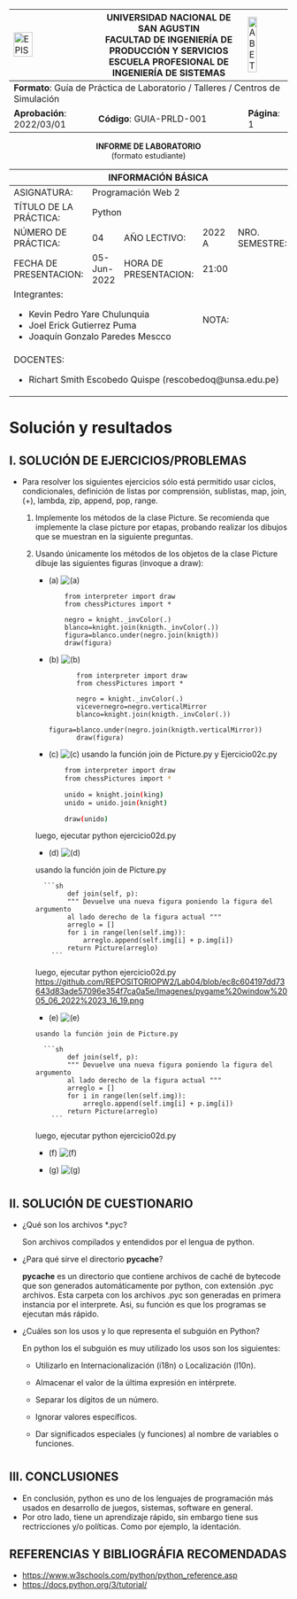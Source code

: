 <div align="center">
<table>
    <theader>
        <tr>
            <td><img src="https://github.com/rescobedoq/pw2/blob/main/epis.png?raw=true" alt="EPIS" style="width:50%; height:auto"/></td>
            <th>
                <span style="font-weight:bold;">UNIVERSIDAD NACIONAL DE SAN AGUSTIN</span><br />
                <span style="font-weight:bold;">FACULTAD DE INGENIERÍA DE PRODUCCIÓN Y SERVICIOS</span><br />
                <span style="font-weight:bold;">ESCUELA PROFESIONAL DE INGENIERÍA DE SISTEMAS</span>
            </th>
            <td><img src="https://github.com/rescobedoq/pw2/blob/main/abet.png?raw=true" alt="ABET" style="width:50%; height:auto"/></td>
        </tr>
    </theader>
    <tbody>
        <tr><td colspan="3"><span style="font-weight:bold;">Formato</span>: Guía de Práctica de Laboratorio / Talleres / Centros de Simulación</td></tr>
        <tr><td><span style="font-weight:bold;">Aprobación</span>:  2022/03/01</td><td><span style="font-weight:bold;">Código</span>: GUIA-PRLD-001</td><td><span style="font-weight:bold;">Página</span>: 1</td></tr>
    </tbody>
</table>
</div>

<div align="center">
<span style="font-weight:bold;">INFORME DE LABORATORIO</span><br />
<span>(formato estudiante)</span>
</div>


<table>
<theader>
<tr><th colspan="6">INFORMACIÓN BÁSICA</th></tr>
</theader>
<tbody>
<tr><td>ASIGNATURA:</td><td colspan="5">Programación Web 2</td></tr>
<tr><td>TÍTULO DE LA PRÁCTICA:</td><td colspan="5">Python</td></tr>
<tr>
<td>NÚMERO DE PRÁCTICA:</td><td>04</td><td>AÑO LECTIVO:</td><td>2022 A</td><td>NRO. SEMESTRE:</td><td>III</td>
</tr>
<tr>
<td>FECHA DE PRESENTACION:</td><td>05-Jun-2022</td><td>HORA DE PRESENTACION:</td><td colspan="3">21:00</td>
</tr>
<tr><td colspan="3">Integrantes:
<ul>
<li>Kevin Pedro Yare Chulunquia</li>
<li>Joel Erick Gutierrez Puma</li>
<li>Joaquín Gonzalo Paredes Mescco</li>
</ul>
</td>
<td>NOTA:</td><td colspan="2"></td>
</tr>
<tr><td colspan="6">DOCENTES:
<ul>
<li>Richart Smith Escobedo Quispe (rescobedoq@unsa.edu.pe)</li>
</ul>
</td>
</<tr>
</tdbody>
</table>


# Solución y resultados

## I.		SOLUCIÓN DE EJERCICIOS/PROBLEMAS

-   Para resolver los siguientes ejercicios sólo está permitido usar ciclos, condicionales, definición de listas por comprensión, sublistas, map, join, (+), lambda, zip, append, pop, range.

    1.  Implemente los métodos de la clase Picture. Se recomienda que implemente la clase picture por etapas, probando realizar los dibujos que se muestran en la siguiente preguntas.
    2.  Usando únicamente los métodos de los objetos de la clase Picture dibuje las siguientes figuras (invoque a draw):

           *    (a) ![(a)](Imagenes/ejercicio_02_a.png)

                        from interpreter import draw
                        from chessPictures import *
   
                        negro = knight._invColor(.)
                        blanco=knight.join(knigth._invColor(.))
                        figura=blanco.under(negro.join(knigth))
                        draw(figura)

           *    (b) ![(b)](Imagenes/ejercicio_02_b.png)
                        
                           from interpreter import draw
                           from chessPictures import *

                           negro = knight._invColor(.)
                           vicevernegro=negro.verticalMirror
                           blanco=knight.join(knigth._invColor(.))
                           figura=blanco.under(negro.join(knigth.verticalMirror))
                           draw(figura)

           *    (c) ![(c)](Imagenes/ejercicio_02_c.png)
               usando la función join de Picture.py y Ejercicio02c.py
               
                ```sh
                    from interpreter import draw
                    from chessPictures import *

                    unido = knight.join(king)
                    unido = unido.join(knight)
    
                    draw(unido)                                                                                     
                ```
                
          luego, ejecutar python ejercicio02d.py
           *    (d) ![(d)](Imagenes/ejercicio_02_d.png)

           usando la función join de Picture.py
              
              ```sh
                    def join(self, p):
                    """ Devuelve una nueva figura poniendo la figura del argumento 
                    al lado derecho de la figura actual """
                    arreglo = []
                    for i in range(len(self.img)):
                        arreglo.append(self.img[i] + p.img[i])
                    return Picture(arreglo)                                                                                       
                ```
                
          luego, ejecutar python ejercicio02d.py
            https://github.com/REPOSITORIOPW2/Lab04/blob/ec8c604197dd73643d83ade57096e354f7ca0a5e/Imagenes/pygame%20window%2005_06_2022%2023_16_19.png
          
           *    (e) ![(e)](Imagenes/ejercicio_02_e.png)

            usando la función join de Picture.py
              
              ```sh
                    def join(self, p):
                    """ Devuelve una nueva figura poniendo la figura del argumento 
                    al lado derecho de la figura actual """
                    arreglo = []
                    for i in range(len(self.img)):
                        arreglo.append(self.img[i] + p.img[i])
                    return Picture(arreglo)                                                                                       
                ```
        luego, ejecutar python ejercicio02d.py
        
           *    (f) ![(f)](Imagenes/ejercicio_02_f.png)

           *    (g) ![(g)](Imagenes/ejercicio_02_g.png)

#
    
## II.	SOLUCIÓN DE CUESTIONARIO

-   ¿Qué son los archivos *.pyc?

    Son archivos compilados y entendidos por el lengua de python.
    
-   ¿Para qué sirve el directorio __pycache__?

    __pycache__ es un directorio que contiene archivos de caché de bytecode que son generados automáticamente por python, con extensión .pyc archivos. Esta carpeta con los archivos .pyc son generadas en primera instancia por el interprete. Asi, su función es que los programas se ejecutan más rápido.
    
-   ¿Cuáles son los usos y lo que representa el subguión en Python?

    En python los el subguión es muy utilizado los usos son los siguientes:
    
       - Utilizarlo en Internacionalización (i18n) o Localización (l10n).

       - Almacenar el valor de la última expresión en intérprete.

       - Separar los dígitos de un número.

       - Ignorar valores específicos.

       - Dar significados especiales (y funciones) al nombre de variables o funciones.

#

## III.	CONCLUSIONES

- En conclusión, python es uno de los lenguajes de programación más usados en desarrollo de juegos, sistemas, software en general. 
- Por otro lado, tiene un aprendizaje rápido, sin embargo tiene sus rectricciones y/o políticas. Como por ejemplo, la identación. 

## REFERENCIAS Y BIBLIOGRÁFIA RECOMENDADAS
-   https://www.w3schools.com/python/python_reference.asp
-   https://docs.python.org/3/tutorial/
